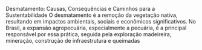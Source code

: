 Desmatamento: Causas, Consequências e Caminhos para a Sustentabilidade
O desmatamento é a remoção da vegetação nativa, resultando em impactos ambientais, sociais e econômicos significativos. No Brasil, a expansão agropecuária, especialmente a pecuária, é a principal responsável por essa prática, seguida pela exploração madeireira, mineração, construção de infraestrutura e queimadas 
